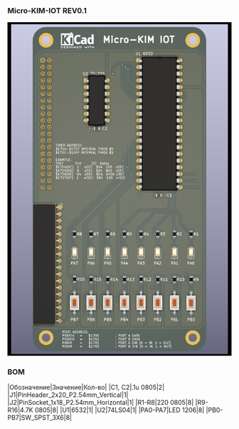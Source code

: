 ### Micro-KIM-IOT REV0.1
![](images/micro-kim-iot.png)

### BOM
|Обозначение|Значение|Кол-во|
|C1, C2|.1u 0805|2|
|J1|PinHeader_2x20_P2.54mm_Vertical|1|
|J2|PinSocket_1x18_P2.54mm_Horizontal|1|
|R1-R8|220 0805|8|
|R9-R16|4.7K 0805|8|
|U1|6532|1|
|U2|74LS04|1|
|PA0-PA7|LED 1206|8|
|PB0-PB7|SW_SPST_3X6|8|